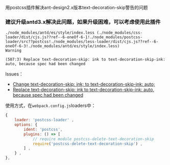 用postcss插件解决ant-design2.x版本text-decoration-skip警告的问题

### 建议升级antd3.x解决此问题，如果升级困难，可以考虑使用此插件


```text
./node_modules/antd/es/style/index.less (./node_modules/css-loader/dist/cjs.js??ref--6-oneOf-6-1!./node_modules/postcss-loader/src??postcss!./node_modules/less-loader/dist/cjs.js??ref--6-oneOf-6-3!./node_modules/antd/es/style/index.less)
Warning

(507:3) Replace text-decoration-skip: ink to text-decoration-skip-ink: auto, because spec had been changed
```

Issues：
- [Change text-decoration-skip: ink; to text-decoration-skip-ink: auto; ](https://github.com/ant-design/ant-design/issues/14313)
- [Replace text-decoration-skip: ink to text-decoration-skip-ink: auto, because spec had been changed](https://github.com/ant-design/ant-design/issues/15073)


使用方式，在`webpack.config.js`loaders中：
```javascript
{
    loader: 'postcss-loader' ,
    options: {
        ident: 'postcss',
        plugins: () => [
            // require module postcss-delete-text-decoration-skip
            require('postcss-delete-text-decoration-skip') ,
        ] ,
    } ,
},
```

